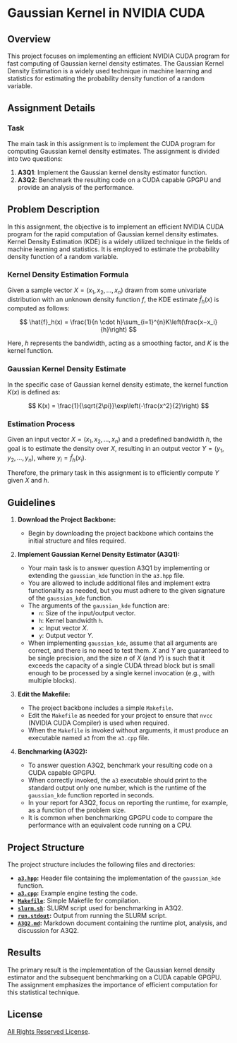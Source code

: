 # Gaussian Kernel in NVIDIA CUDA

## Overview

This project focuses on implementing an efficient NVIDIA CUDA program for fast computing of Gaussian kernel density estimates. The Gaussian Kernel Density Estimation is a widely used technique in machine learning and statistics for estimating the probability density function of a random variable.

## Assignment Details

### Task

The main task in this assignment is to implement the CUDA program for computing Gaussian kernel density estimates. The assignment is divided into two questions:

1. **A3Q1**: Implement the Gaussian kernel density estimator function.
2. **A3Q2**: Benchmark the resulting code on a CUDA capable GPGPU and provide an analysis of the performance.

## Problem Description

In this assignment, the objective is to implement an efficient NVIDIA CUDA program for the rapid computation of Gaussian kernel density estimates. Kernel Density Estimation (KDE) is a widely utilized technique in the fields of machine learning and statistics. It is employed to estimate the probability density function of a random variable.

### Kernel Density Estimation Formula

Given a sample vector $X=(x_1,x_2,\ldots,x_n)$ drawn from some univariate distribution with an unknown density function $f$, the KDE estimate $\hat{f}_h(x)$ is computed as follows:

$$
\hat{f}_h(x) = \frac{1}{n \cdot h}\sum_{i=1}^{n}K\left(\frac{x−x_i}{h}\right)
$$

Here, $h$ represents the bandwidth, acting as a smoothing factor, and $K$ is the kernel function.

### Gaussian Kernel Density Estimate

In the specific case of Gaussian kernel density estimate, the kernel function $K(x)$ is defined as:

$$
K(x) = \frac{1}{\sqrt{2\pi}}\exp\left(-\frac{x^2}{2}\right)
$$

### Estimation Process

Given an input vector $X=(x_1,x_2,\ldots,x_n)$ and a predefined bandwidth $h$, the goal is to estimate the density over $X$, resulting in an output vector $Y=(y_1,y_2,\ldots,y_n)$, where $y_i=\hat{f}_h(x_i)$.

Therefore, the primary task in this assignment is to efficiently compute $Y$ given $X$ and $h$.

## Guidelines

1. **Download the Project Backbone:**
   - Begin by downloading the project backbone which contains the initial structure and files required.

2. **Implement Gaussian Kernel Density Estimator (A3Q1):**
   - Your main task is to answer question A3Q1 by implementing or extending the `gaussian_kde` function in the `a3.hpp` file.
   - You are allowed to include additional files and implement extra functionality as needed, but you must adhere to the given signature of the `gaussian_kde` function.
   - The arguments of the `gaussian_kde` function are:
      - `n`: Size of the input/output vector.
      - `h`: Kernel bandwidth `h`.
      - `x`: Input vector $X$.
      - `y`: Output vector $Y$.
   - When implementing `gaussian_kde`, assume that all arguments are correct, and there is no need to test them. $X$ and $Y$ are guaranteed to be single precision, and the size $n$ of $X$ (and $Y$) is such that it exceeds the capacity of a single CUDA thread block but is small enough to be processed by a single kernel invocation (e.g., with multiple blocks).

3. **Edit the Makefile:**
   - The project backbone includes a simple `Makefile`.
   - Edit the `Makefile` as needed for your project to ensure that `nvcc` (NVIDIA CUDA Compiler) is used when required.
   - When the `Makefile` is invoked without arguments, it must produce an executable named `a3` from the `a3.cpp` file.

4. **Benchmarking (A3Q2):**
   - To answer question A3Q2, benchmark your resulting code on a CUDA capable GPGPU.
   - When correctly invoked, the `a3` executable should print to the standard output only one number, which is the runtime of the `gaussian_kde` function reported in seconds.
   - In your report for A3Q2, focus on reporting the runtime, for example, as a function of the problem size.
   - It is common when benchmarking GPGPU code to compare the performance with an equivalent code running on a CPU. 


## Project Structure

The project structure includes the following files and directories:

- **[`a3.hpp`](A3Q1/a3.hpp):** Header file containing the implementation of the `gaussian_kde` function.
- **[`a3.cpp`](A3Q1/a3.cpp):** Example engine testing the code.
- **[`Makefile`](A3Q1/Makefile):** Simple Makefile for compilation.
- **[`slurm.sh`](A3Q2/slurm.sh):** SLURM script used for benchmarking in A3Q2.
- **[`run.stdout`](A3Q2/run.stdout):** Output from running the SLURM script.
- **[`A3Q2.md`](A3Q2/A3Q2.md):** Markdown document containing the runtime plot, analysis, and discussion for A3Q2.

## Results

The primary result is the implementation of the Gaussian kernel density estimator and the subsequent benchmarking on a CUDA capable GPGPU. The assignment emphasizes the importance of efficient computation for this statistical technique.

## License

[All Rights Reserved License](../LICENSE).
